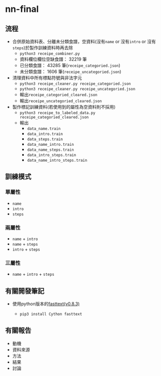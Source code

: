 # nn-final

## 流程

-   合併原始資料表、分離未分類食譜，空資料(沒有`name` or 沒有`intro` or 沒有`steps`)於製作訓練資料時再去除
    -   `python3 receipe_combiner.py`
    -   資料欄位欄位空缺食譜： 32219 筆
    -   已分類食譜： 43285 筆(`receipe_categoried.json`)
    -   未分類食譜： 1606 筆(`receipe_uncategoried.json`)
-   清理資料中所有標點符號與非法字元
    -   `python3 receipe_cleaner.py receipe_categoried.json`
    -   `python3 receipe_cleaner.py receipe_uncategoried.json`
    -   輸出`receipe_categoried_cleared.json`
    -   輸出`receipe_uncategoried_cleared.json`
-   製作標記訓練資料(若使用到的屬性為空資料則不採用)
    -   `python3 receipe_to_labeled_data.py receipe_categoried_cleared.json`
    -   輸出
        -   `data_name.train`
        -   `data_intro.train`
        -   `data_steps.train`
        -   `data_name_intro.train`
        -   `data_name_steps.train`
        -   `data_intro_steps.train`
        -   `data_name_intro_steps.train`

## 訓練模式

### 單屬性

-   `name`
-   `intro`
-   `steps`

### 兩屬性

-   `name` + `intro`
-   `name` + `steps`
-   `intro` + `steps`

### 三屬性

-   `name` + `intro` + `steps`

## 有關開發筆記

-   使用python版本的[fasttext(v0.8.3)](https://pypi.org/project/fasttext/)

    -   `pip3 install Cython fasttext`

## 有關報告

-   動機
-   資料來源
-   方法
-   結果
-   討論
